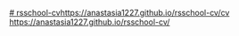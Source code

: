 [# rsschool-cv](https://anastasia1227.github.io/rsschool-cv/cv)https://anastasia1227.github.io/rsschool-cv/cv
https://anastasia1227.github.io/rsschool-cv/
